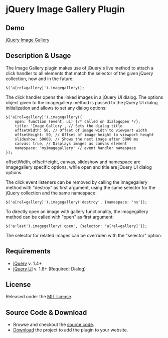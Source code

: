 # jQuery Image Gallery Plugin

## Demo
[jQuery Image Gallery](http://blueimp.github.com/jQuery-Image-Gallery/)

## Description & Usage
The Image Gallery plugin makes use of jQuery's live method to attach
a click handler to all elements that match the selector of the given
jQuery collection, now and in the future:

    $('a[rel=gallery]').imagegallery();

The click handler opens the linked images in a jQuery UI dialog.
The options object given to the imagegallery method is passed to the
jQuery UI dialog initialization and allows to set any dialog options:

    $('a[rel=gallery]').imagegallery({
        open: function (event, ui) {/* called on dialogopen */},
        title: 'Image Gallery', // Sets the dialog title
        offsetWidth: 50, // Offset of image width to viewport width
        offsetHeight: 50, // Offset of image height to viewport height
        slideshow: 50000, // Shows the next image after 5000 ms
        canvas: true, // Displays images as canvas element
        namespace: 'myimagegallery' // event handler namespace
    });

offsetWidth, offsetHeight, canvas, slideshow and namespace are
imagegallery specific options, while open and title are jQuery UI
dialog options.

The click event listeners can be removed by calling the imagegallery
method with "destroy" as first argument, using the same selector for
the jQuery collection and the same namespace:

    $('a[rel=gallery]').imagegallery('destroy', {namespace: 'ns'});

To directly open an image with gallery functionality, the imagegallery
method can be called with "open" as first argument:

    $('a:last').imagegallery('open', {selector: 'a[rel=gallery]'});

The selector for related images can be overriden with the "selector"
option.

## Requirements
* [jQuery](http://jquery.com/) v. 1.4+
* [jQuery UI](http://jqueryui.com/) v. 1.8+ (Required: Dialog)

## License
Released under the [MIT license](http://creativecommons.org/licenses/MIT/).

## Source Code & Download
* Browse and checkout the [source code](https://github.com/blueimp/jQuery-Image-Gallery).
* [Download](https://github.com/blueimp/jQuery-Image-Gallery/archives/master) the project to add the plugin to your website.
